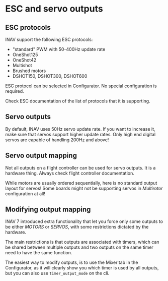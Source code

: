 # ESC and servo outputs

## ESC protocols

INAV support the following ESC protocols:

* "standard" PWM with 50-400Hz update rate
* OneShot125
* OneShot42
* Multishot
* Brushed motors
* DSHOT150, DSHOT300, DSHOT600

ESC protocol can be selected in Configurator. No special configuration is required.

Check ESC documentation of the list of protocols that it is supporting.

## Servo outputs

By default, INAV uses 50Hz servo update rate. If you want to increase it, make sure that servos support
higher update rates. Only high end digital servos are capable of handling 200Hz and above!

## Servo output mapping

Not all outputs on a flight controller can be used for servo outputs. It is a hardware thing. Always check flight controller documentation. 

While motors are usually ordered sequentially, here is no standard output layout for servos! Some boards might not be supporting servos in _Multirotor_ configuration at all!

## Modifying output mapping

INAV 7 introduced extra functionality that let you force only some outputs to be either *MOTORS* or *SERVOS*, with some restrictions dictated by the hardware.

The main restrictions is that outputs are associated with timers, which can be shared between multiple outputs and  two outputs on the same timer need to have the same function.

The easiest way to modify outputs, is to use the Mixer tab in the Configurator, as it will clearly show you which timer is used by all outputs, but you can also use `timer_output_mode` on the cli.
